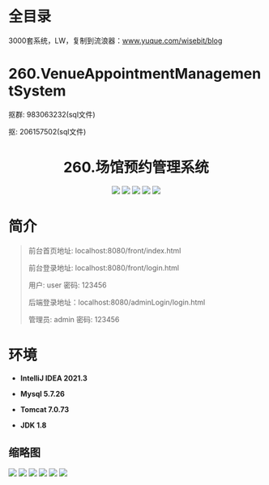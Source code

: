 # 全目录

3000套系统，LW，复制到流浪器：www.yuque.com/wisebit/blog

# 260.VenueAppointmentManagementSystem

<p>抠群: 983063232(sql文件)</p>
<p>抠: 206157502(sql文件)</p>

<p><h1 align="center">260.场馆预约管理系统</h1></p>


<p align="center">
	<img src="https://img.shields.io/badge/jdk-1.8-orange.svg"/>
    <img src="https://img.shields.io/badge/spring-5.x-lightgrey.svg"/>
    <img src="https://img.shields.io/badge/springmvc-3.x-blue.svg"/>
    <img src="https://img.shields.io/badge/jsp-3.x-blue.svg"/>
    <img src="https://img.shields.io/badge/mybatis-5.x-yellow.svg"/>
</p>

# 简介
>
> 
>
> 前台首页地址: localhost:8080/front/index.html
>
> 前台登录地址: localhost:8080/front/login.html
>
> 用户: user 密码: 123456
>
> 后端登录地址：localhost:8080/adminLogin/login.html
>
> 管理员: admin   密码: 123456
>

# 环境

- <b>IntelliJ IDEA 2021.3</b>

- <b>Mysql 5.7.26</b>

- <b>Tomcat 7.0.73</b>

- <b>JDK 1.8</b>




## 缩略图

![](https://bitwise.oss-cn-heyuan.aliyuncs.com/2024/9/10/325e3132-7fbd-409b-8b8c-f45eec0fe90f.png)
![](https://bitwise.oss-cn-heyuan.aliyuncs.com/2024/9/10/b5c2da32-f683-4987-9b23-3b194906b627.png)
![](https://bitwise.oss-cn-heyuan.aliyuncs.com/2024/9/10/d62c7b0d-246b-4bf6-9b6c-a3362ebdf40a.png)
![](https://bitwise.oss-cn-heyuan.aliyuncs.com/2024/9/10/5fa74962-4dbf-4779-bc8e-f6cbcbb8cf8d.png)
![](https://bitwise.oss-cn-heyuan.aliyuncs.com/2024/9/10/490a75a5-2d21-43c2-95ad-f6b3bbf8896a.png)
![](https://bitwise.oss-cn-heyuan.aliyuncs.com/2024/9/10/c8a632c4-05dc-4dac-855b-c8540b962da1.png)


